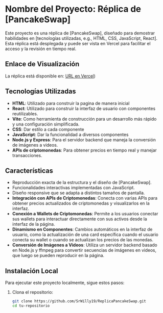 # Nombre del Proyecto: Réplica de [PancakeSwap]

Este proyecto es una réplica de [PancakeSwap], diseñado para demostrar habilidades en [tecnologías utilizadas, e.g., HTML, CSS, JavaScript, React]. Esta réplica está desplegada y puede ser vista en Vercel para facilitar el acceso y la revisión en tiempo real.

## Enlace de Visualización
La réplica está disponible en: [URL en Vercel](https://replica-pancake-swap.vercel.app/))

## Tecnologías Utilizadas

- **HTML**: Utilizado para construir la pagina de manera inicial
- **React**: Utilizado para construir la interfaz de usuario con componentes reutilizables.
- **Vite**: Como herramienta de construcción para un desarrollo más rápido y una configuración simplificada.
- **CSS**: Dar estilo a cada componente
- **JavaScript**: Dar la funcionalidad a diversos componentes
- **Node.js y Express**: Para el servidor backend que maneja la conversión de imágenes a videos.
- **APIs de criptomonedas**: Para obtener precios en tiempo real y manejar transacciones.

## Características

- Reproducción exacta de la estructura y el diseño de [PancakeSwap].
- Funcionalidades interactivas implementadas con JavaScript.
- Diseño responsive que se adapta a distintos tamaños de pantalla.
- **Integración con APIs de Criptomonedas**: Conecta con varias APIs para obtener precios actualizados de criptomonedas y visualizarlos en la interfaz.
- **Conexión a Wallets de Criptomonedas**: Permite a los usuarios conectar sus wallets para interactuar directamente con sus activos desde la interfaz de la página.
- **Dinamismo en Componentes**: Cambios automáticos en la interfaz de usuario, como la actualización de una card específica cuando el usuario conecta su wallet o cuando se actualizan los precios de las monedas.
- **Conversión de Imágenes a Videos**: Utiliza un servidor backend basado en Node.js y ffmpeg para convertir secuencias de imágenes en videos, que luego se pueden reproducir en la página.

## Instalación Local

Para ejecutar este proyecto localmente, sigue estos pasos:

1. Clona el repositorio:
   ```bash
   git clone https://github.com/SrWilly19/ReplicaPancakeSwap.git
   cd tu-repositorio
